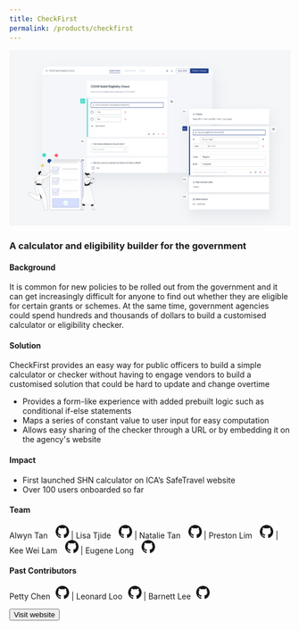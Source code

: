 ```yaml
---
title: CheckFirst
permalink: /products/checkfirst
---
```


![Alt text for image on Isomer site](/images/CheckFirst.png)
### A calculator and eligibility builder for the government

#### Background 

It is common for new policies to be rolled out from the government and it can get increasingly difficult for anyone to find out whether they are eligible for certain grants or schemes. At the same time, government agencies could spend hundreds and thousands of dollars to build a customised calculator or eligibility checker. 

#### Solution

CheckFirst provides an easy way for public officers to build a simple calculator or checker without having to engage vendors to build a customised solution that could be hard to update and change overtime
* Provides a form-like experience with added prebuilt logic such as conditional if-else statements
* Maps a series of constant value to user input for easy computation
* Allows easy sharing of the checker through a URL or by embedding it on the agency's website


#### Impact

* First launched SHN calculator on ICA’s SafeTravel website
* Over 100 users onboarded so far


#### Team

Alwyn Tan <a href="https://github.com/lonerifle" style="display: inline-block; width: 24px; height: 24px; margin-bottom: -5px; margin-left: 10px;">
    <img border="0" alt="Github account" src="/images/Github-Mark-32px.png">
</a> | Lisa Tjide <a href="https://github.com/sasasa54" style="display: inline-block; width: 24px; height: 24px; margin-bottom: -5px; margin-left: 10px;">
    <img border="0" alt="Github account" src="/images/Github-Mark-32px.png">
</a> | Natalie Tan <a href="https://github.com/NatMaeTan" style="display: inline-block; width: 24px; height: 24px; margin-bottom: -5px; margin-left: 10px;">
    <img border="0" alt="Github account" src="/images/Github-Mark-32px.png">
</a> | Preston Lim <a href="https://github.com/prestonlimlianjie" style="display: inline-block; width: 24px; height: 24px; margin-bottom: -5px; margin-left: 10px;">
    <img border="0" alt="Github account" src="/images/Github-Mark-32px.png">
</a> | Kee Wei Lam <a href="https://github.com/lamkeewei" style="display: inline-block; width: 24px; height: 24px; margin-bottom: -5px; margin-left: 10px;">
    <img border="0" alt="Github account" src="/images/Github-Mark-32px.png">
</a> | Eugene Long <a href="https://github.com/orbitalsqwib" style="display: inline-block; width: 24px; height: 24px; margin-bottom: -5px; margin-left: 10px;">
    <img border="0" alt="Github account" src="/images/Github-Mark-32px.png">
</a>


#### Past Contributors

Petty Chen<a href="https://github.com/pettypychen"  style="display: inline-block; width: 24px; height: 24px; margin-bottom: -5px; margin-left: 10px;">
    <img border="0" alt="Github account" src="/images/Github-Mark-32px.png">
</a> | Leonard Loo<a href="https://github.com/leonardloo" style="display: inline-block; width: 24px; height: 24px; margin-bottom: -5px; margin-left: 10px;">
    <img border="0" alt="Github account" src="/images/Github-Mark-32px.png">
</a> | Barnett Lee<a href="https://github.com/barnettx" style="display: inline-block; width: 24px; height: 24px; margin-bottom: -5px; margin-left: 10px;">
    <img border="0" alt="Github account" src="/images/Github-Mark-32px.png">
</a> 

<a href="www.checkfirst.gov.sg" target="_blank">
    <button class="bp-button is-secondary is-medium has-text-white is-uppercase search-button">
        Visit website
    </button>
</a>